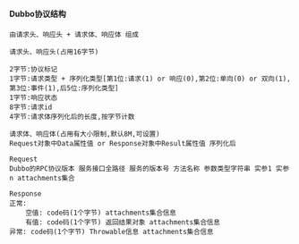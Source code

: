 #### Dubbo协议结构
    由请求头、响应头 + 请求体、响应体 组成
    
    请求头、响应头(占用16字节)
   
    2字节:协议标记
    1字节:请求类型 + 序列化类型[第1位:请求(1) or 响应(0),第2位:单向(0) or 双向(1),第3位:事件(1),后5位:序列化类型]
    1字节:响应状态
    8字节:请求id
    4字节:请求体序列化后的长度,按字节计数
    
    请求体、响应体(占用有大小限制,默认8M,可设置)
    Request对象中Data属性值 or Response对象中Result属性值 序列化后
    
    Request
    Dubbo的RPC协议版本 服务接口全路径 服务的版本号 方法名称 参数类型字符串 实参1 实参n attachments集合
    
    Response
    正常: 
        空值: code码(1个字节) attachments集合信息
        有值: code码(1个字节) 返回结果对象 attachments集合信息
    异常: code码(1个字节) Throwable信息 attachments集合信息